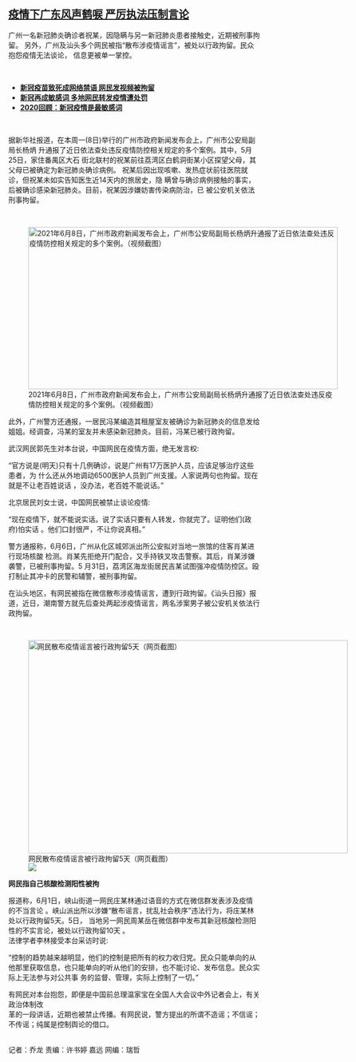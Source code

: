 <!--1623256825000-->
[疫情下广东风声鹤唳 严厉执法压制言论](https://www.rfa.org/mandarin/yataibaodao/huanjing/ql2-06092021072912.html)
------

<p>广州一名新冠肺炎确诊者祝某，因隐瞒与另一新冠肺炎患者接触史，近期被刑事拘留。 另外，广州及汕头多个网民被指“散布涉疫情谣言”，被处以行政拘留。民众抱怨疫情无法谈论， 信息更被单一掌控。</p><p><br/></p><ul><li><a href="https://www.rfa.org/mandarin/yataibaodao/huanjing/ql1-04212021064116.html"><strong>新冠疫苗致死成网络禁语 网民发视频被拘留</strong></a></li><li><strong><a href="https://www.rfa.org/mandarin/yataibaodao/meiti/ql2-01132021065042.html">新冠再成敏感词 多地网民转发疫情遭处罚</a></strong></li><li><a href="https://www.rfa.org/mandarin/zhuanlan/wangluoboyi/war-01062021122359.html"><strong>2020回顾：新冠疫情是最敏感词</strong></a></li></ul><p><br/></p><p>据新华社报道，在本周一(8日)举行的广州市政府新闻发布会上，广州市公安局副局长杨炳 升通报了近日依法查处违反疫情防控相关规定的多个案例。其中，5月25日，家住番禺区大石 街北联村的祝某前往荔湾区白鹤洞街某小区探望父母，其父母已被确定为新冠肺炎确诊病例。 祝某后因出现咳嗽、发热症状前往医院就诊，但祝某未如实告知医生近14天内的旅居史，隐 瞒曾与确诊病例接触的事实，后被确诊感染新冠肺炎。目前，祝某因涉嫌妨害传染病防治，已 被公安机关依法刑事拘留。</p><p><br/></p><p><figure class="image-richtext image-inline captioned" style="width:620px;"><img alt="2021年6月8日，广州市政府新闻发布会上，广州市公安局副局长杨炳升通报了近日依法查处违反疫情防控相关规定的多个案例。（视频截图）" height="325" src="https://www.rfa.org/mandarin/yataibaodao/huanjing/ql2-06092021072912.html/1.jpg/@@images/6144903e-8b75-4356-83ec-92ed8a9f177d.jpeg" title="1.jpg" width="620"/><figcaption class="image-caption">2021年6月8日，广州市政府新闻发布会上，广州市公安局副局长杨炳升通报了近日依法查处违反疫情防控相关规定的多个案例。（视频截图）</figcaption><small></small></figure></p><p>此外，广州警方还通报，一居民冯某编造其租屋室友被确诊为新冠肺炎的信息发给姐姐。经调查，冯某的室友并未感染新冠肺炎。目前，冯某已被行政拘留。</p><p>武汉网民郭先生对本台说，中国网民在疫情方面，绝无发言权:</p><p>“官方说是(明天)只有十几例确诊，说是广州有17万医护人员，应该足够治疗这些患者，为 什么还从外地调动6500医护人员到广州支援。人家说两句也拘留。现在就是不让老百姓说话 ，没办法，老百姓不能说话。”</p><p>北京居民刘女士说，中国网民被禁止谈论疫情:</p><p>“现在疫情下，就不能说实话。说了实话只要有人转发，你就完了。证明他们(政府)怕实话 。他们口封很严，不让你说真相。”</p><p>警方通报称，6月6日，广州从化区城郊派出所公安拟对当地一旅馆的住客肖某进行现场核酸 检测。肖某先拒绝开门配合，又手持铁叉攻击警察。其后，肖某涉嫌袭警，已被刑事拘留。5 月31日，荔湾区海龙街居民吉某试图强冲疫情防控区。殴打制止其冲卡的民警和辅警，被刑事拘留。</p><p>在汕头地区，有网民被指在微信散布涉疫情谣言，遭到行政拘留。《汕头日报》报道，近日，潮南警方就先后查处两起涉疫情谣言，两名涉案男子被公安机关依法行政拘留。</p><p><br/></p><p><figure class="image-richtext image-inline captioned" style="width:640px;"><img alt="网民散布疫情谣言被行政拘留5天（网页截图）" height="427" src="https://www.rfa.org/mandarin/yataibaodao/huanjing/ql2-06092021072912.html/2.jpg/@@images/63832d6d-501b-40fa-8c42-1969e1dda3d8.jpeg" title="2.jpg" width="640"/><figcaption class="image-caption">网民散布疫情谣言被行政拘留5天（网页截图）</figcaption><small></small><div id="zoomattribute"><a data-caption="网民散布疫情谣言被行政拘留5天（网页截图）" data-fancybox="" href="https://www.rfa.org/mandarin/yataibaodao/huanjing/ql2-06092021072912.html/2.jpg" id="single_image" title="网民散布疫情谣言被行政拘留5天（网页截图）"><img src="/++plone++rfa-resources/img/icon-zoom.png"/></a></div></figure></p><p><strong>网民指自己核酸检测阳性被拘</strong></p><p>报道称，6月1日，峡山街道一网民庄某林通过语音的方式在微信群发表涉及疫情的不当言论 。峡山派出所以涉嫌“散布谣言，扰乱社会秩序”违法行为，将庄某林处以行政拘留5天。5日， 当地另一网民周某岳在微信群中发布其新冠核酸检测阳性的不实言论，被处以行政拘留10天 。<br/>法律学者李林接受本台采访时说:</p><p>“控制的趋势越来越明显，他们的控制是把所有的权力收归党。民众只能单向的从他那里获取信息，也只能单向的听从他们的安排，也不能讨论、发布信息。民众实际上无法参与对公共事 务的监督、管理，实际上控制了一切。”</p><p>有网民对本台抱怨，即便是中国前总理温家宝在全国人大会议中外记者会上，有关政治体制改<br/>革的一段讲话，近期也被禁止传播。有网民说，警方提出的所谓不造谣；不信谣；不传谣；纯属是控制舆论的借口。</p><p><br/>记者：乔龙 责编：许书婷 嘉远 网编：瑞哲</p>
